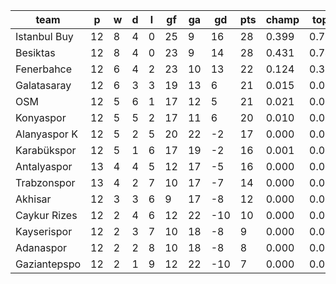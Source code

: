 |     team     | p  | w | d | l | gf | ga | gd  | pts | champ | top2  | top3  | top4  |  5-7  | bot4  | bot3  | bot2  |
|--------------|----|---|---|---|----|----|-----|-----|-------|-------|-------|-------|-------|-------|-------|-------|
| Istanbul Buy | 12 | 8 | 4 | 0 | 25 |  9 |  16 |  28 | 0.399 | 0.729 | 0.896 | 0.963 | 0.037 | 0.000 | 0.000 | 0.000|
| Besiktas     | 12 | 8 | 4 | 0 | 23 |  9 |  14 |  28 | 0.431 | 0.744 | 0.897 | 0.962 | 0.038 | 0.000 | 0.000 | 0.000|
| Fenerbahce   | 12 | 6 | 4 | 2 | 23 | 10 |  13 |  22 | 0.124 | 0.338 | 0.645 | 0.819 | 0.170 | 0.000 | 0.000 | 0.000|
| Galatasaray  | 12 | 6 | 3 | 3 | 19 | 13 |   6 |  21 | 0.015 | 0.058 | 0.160 | 0.352 | 0.518 | 0.000 | 0.000 | 0.000|
| OSM          | 12 | 5 | 6 | 1 | 17 | 12 |   5 |  21 | 0.021 | 0.082 | 0.232 | 0.463 | 0.462 | 0.000 | 0.000 | 0.000|
| Konyaspor    | 12 | 5 | 5 | 2 | 17 | 11 |   6 |  20 | 0.010 | 0.044 | 0.135 | 0.308 | 0.544 | 0.000 | 0.000 | 0.000|
| Alanyaspor K | 12 | 5 | 2 | 5 | 20 | 22 |  -2 |  17 | 0.000 | 0.003 | 0.018 | 0.062 | 0.381 | 0.004 | 0.000 | 0.000|
| Karabükspor  | 12 | 5 | 1 | 6 | 17 | 19 |  -2 |  16 | 0.001 | 0.002 | 0.012 | 0.043 | 0.336 | 0.005 | 0.000 | 0.000|
| Antalyaspor  | 13 | 4 | 4 | 5 | 12 | 17 |  -5 |  16 | 0.000 | 0.001 | 0.005 | 0.020 | 0.258 | 0.008 | 0.000 | 0.000|
| Trabzonspor  | 13 | 4 | 2 | 7 | 10 | 17 |  -7 |  14 | 0.000 | 0.000 | 0.001 | 0.004 | 0.095 | 0.033 | 0.000 | 0.000|
| Akhisar      | 12 | 3 | 3 | 6 |  9 | 17 |  -8 |  12 | 0.000 | 0.000 | 0.001 | 0.005 | 0.088 | 0.042 | 0.000 | 0.000|
| Caykur Rizes | 12 | 2 | 4 | 6 | 12 | 22 | -10 |  10 | 0.000 | 0.000 | 0.000 | 0.001 | 0.035 | 0.115 | 0.000 | 0.000|
| Kayserispor  | 12 | 2 | 3 | 7 | 10 | 18 |  -8 |   9 | 0.000 | 0.000 | 0.000 | 0.001 | 0.023 | 0.161 | 0.000 | 0.000|
| Adanaspor    | 12 | 2 | 2 | 8 | 10 | 18 |  -8 |   8 | 0.000 | 0.000 | 0.000 | 0.000 | 0.011 | 0.246 | 0.000 | 0.000|
| Gaziantepspo | 12 | 2 | 1 | 9 | 12 | 22 | -10 |   7 | 0.000 | 0.000 | 0.000 | 0.000 | 0.005 | 0.386 | 0.000 | 0.000|
